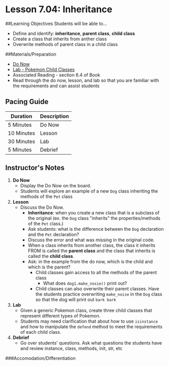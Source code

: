 # Lesson 7.04: Inheritance

##Learning Objectives
Students will be able to... 

* Define and identify: **inheritance**,  **parent class**, **child class**
* Create a class that inherits from anther class
* Overwrite methods of parent class in a child class 

##Materials/Preparation
* [Do Now]
* [Lab - Pokemon Child Classes]
* Associated Reading - section 6.4 of Book
* Read through the do now, lesson, and lab so that you are familiar with the requirements and can assist students

## Pacing Guide
| **Duration**   | **Description** |
| ---------- | ----------- |
| 5 Minutes  | Do Now      |
| 10 Minutes | Lesson      |
| 30 Minutes | Lab         |
| 5 Minutes | Debrief  |

## Instructor's Notes

1. **Do Now**
    * Display the Do Now on the board.
    * Students will explore an example of a new `Dog` class inheriting the methods of the `Pet` class 
2. **Lesson**
	* Discuss the Do Now.
		* **Inheritance**: when you create a new class that is a subclass of the original (ex. the `Dog` class "inherits" the properties/methods of the `Pet` class.) 
		* Ask students: what is the difference between the `Dog` declaration and the `Pet` declaration? 
        * Discuss the error and what was missing in the original code. 
        * When a class inherits from another class, the class it inherits FROM is called the **parent class** and the class that inherits is called the **child class**. 
		* Ask: in the example from the do now, which is the child and which is the parent?
			* Child classes gain access to all the methods of the parent class
				* What does `dog1.make_nosie()` print out? 
			* Child classes can also overwrite their parent classes. Have the students practice overwriting `make_noise` in the `Dog` class so that the dog will print out `bark bark`
3. **Lab**	
	* Given a generic Pokemon class, create three child classes that represent different types of Pokemon.
	* Students may need clarification that about how to use `isinstance` and how to manipulate the `defend` method to meet the requirements of each child class.
4. **Debrief**
	* Go over students' questions. Ask what questions the students have and review instance, class, methods, init, str, etc

###Accomodation/Differentiation

[Do Now]:do_now.md
[Lab - Pokemon Child Classes]:lab.md
